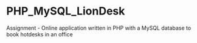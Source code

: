 # PHP_MySQL_LionDesk
Assignment - Online application written in PHP with a MySQL database to book hotdesks in an office

